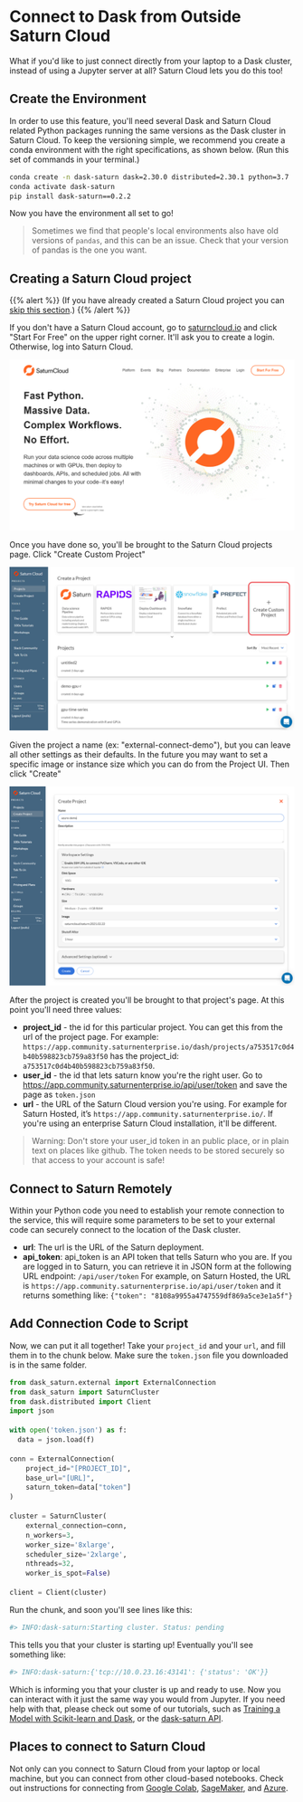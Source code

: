 # Connect to Dask from Outside Saturn Cloud

What if you'd like to just connect directly from your laptop to a Dask cluster, instead of using a Jupyter server at all? Saturn Cloud lets you do this too!

## Create the Environment

In order to use this feature, you'll need several Dask and Saturn Cloud related Python packages running the same versions as the Dask cluster in Saturn Cloud.
To keep the versioning simple, we recommend you create a conda environment with the right specifications, as shown below. (Run this set of commands in your terminal.)

```bash
conda create -n dask-saturn dask=2.30.0 distributed=2.30.1 python=3.7
conda activate dask-saturn
pip install dask-saturn==0.2.2
```

Now you have the environment all set to go!

> Sometimes we find that people's local environments also have old versions of `pandas`, and this can be an issue. Check that your version of pandas is the one you want.

## Creating a Saturn Cloud project

{{% alert %}}
(If you have already created a Saturn Cloud project you can [skip this section](#connect-to-saturn-remotely).)
{{% /alert %}}

If you don't have a Saturn Cloud account, go to [saturncloud.io](https://saturncloud.io) and click "Start For Free" on the upper right corner. It'll ask you to create a login. Otherwise, log into Saturn Cloud.

<img src="/images/docs/azure_external_connect_05.png" alt-text="Saturn Cloud homepage" class="doc-image">

Once you have done so, you'll be brought to the Saturn Cloud projects page. Click "Create Custom Project"

<img src="/images/docs/custom_project.jpg" alt-text="Create custom project" class="doc-image">

Given the project a name (ex: "external-connect-demo"), but you can leave all other settings as their defaults. In the future you may want to set a specific image or instance size which you can do from the Project UI. Then click "Create"

<img src="/images/docs/azure_external_connect_07.png" alt-text="Custom project choices" class="doc-image">

After the project is created you'll be brought to that project's page. At this point you'll need three values:

- **project_id** - the id for this particular project. You can get this from the url of the project page. For example: `https://app.community.saturnenterprise.io/dash/projects/a753517c0d4b40b598823cb759a83f50` has the project_id: `a753517c0d4b40b598823cb759a83f50`.
- **user_id** - the id that lets saturn know you're the right user. Go to  <a href="https://app.community.saturnenterprise.io/api/user/token" target='_blank' rel='noopener'>https://app.community.saturnenterprise.io/api/user/token</a> and save the page as `token.json`
- **url** - the URL of the Saturn Cloud version you're using. For example for Saturn Hosted, it’s `https://app.community.saturnenterprise.io/`. If you're using an enterprise Saturn Cloud installation, it'll be different.

> Warning: Don't store your user_id token in an public place, or in plain text on places like github. The token needs to be stored securely so that access to your account is safe!

## Connect to Saturn Remotely

Within your Python code you need to establish your remote connection to the service, this will require some parameters to be set to your external code can securely connect to the location of the Dask cluster.

* **url**: The url is the URL of the Saturn deployment. 
* **api_token**: api_token is an API token that tells Saturn who you are. If you are logged in to Saturn, you can retrieve it in JSON form at the following URL endpoint: `/api/user/token` For example, on Saturn Hosted, the URL is `https://app.community.saturnenterprise.io/api/user/token` and it returns something like:
`{"token": "8108a9955a4747559df869a5ce3e1a5f"}`

## Add Connection Code to Script

Now, we can put it all together! Take your `project_id` and your `url`, and fill them in to the chunk below. Make sure the `token.json` file you downloaded is in the same folder.

```python
from dask_saturn.external import ExternalConnection
from dask_saturn import SaturnCluster
from dask.distributed import Client
import json

with open('token.json') as f:
  data = json.load(f)

conn = ExternalConnection(
    project_id="[PROJECT_ID]",
    base_url="[URL]",
    saturn_token=data["token"]
)

cluster = SaturnCluster(
    external_connection=conn,
    n_workers=3,
    worker_size='8xlarge',
    scheduler_size='2xlarge',
    nthreads=32,
    worker_is_spot=False)

client = Client(cluster)
```

Run the chunk, and soon you'll see lines like this:

```python
#> INFO:dask-saturn:Starting cluster. Status: pending
```

This tells you that your cluster is starting up! Eventually you'll see something like:  

```python
#> INFO:dask-saturn:{'tcp://10.0.23.16:43141': {'status': 'OK'}}
```

Which is informing you that your cluster is up and ready to use. Now you can interact with it just the same way you would from Jupyter. If you need help with that, please check out some of our tutorials, such as [Training a Model with Scikit-learn and Dask](<docs/Examples/MachineLearning/sklearn-training.md>), or the <a href="https://github.com/saturncloud/dask-saturn" target='_blank' rel='noopener'>dask-saturn API</a>. 

## Places to connect to Saturn Cloud

Not only can you connect to Saturn Cloud from your laptop or local machine, but you can connect from other cloud-based notebooks. Check out instructions for connecting from [Google Colab](<docs/Using Saturn Cloud/External Connect/colab_external_connect.md>), [SageMaker](<docs/Using Saturn Cloud/External Connect/sagemaker_external_connect.md>), and [Azure](<docs/Using Saturn Cloud/External Connect/azure_external_connect.md>).